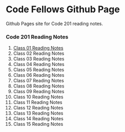 # Code Fellows Github Page

Github Pages site for Code 201 reading notes.

### Code 201 Reading Notes

1. [Class 01 Reading Notes](class-01.md)
2. Class 02 Reading Notes
3. Class 03 Reading Notes
4. Class 04 Reading Notes
5. Class 05 Reading Notes
6. Class 06 Reading Notes
7. Class 07 Reading Notes
8. Class 08 Reading Notes
9. Class 09 Reading Notes
10. Class 10 Reading Notes
11. Class 11 Reading Notes
12. Class 12 Reading Notes
13. Class 13 Reading Notes
14. Class 14 Reading Notes
15. Class 15 Reading Notes
